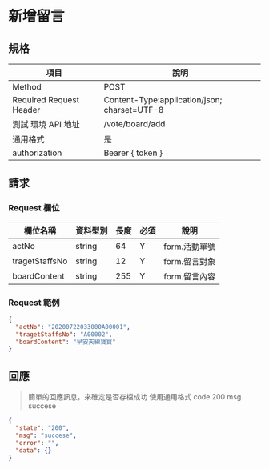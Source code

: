 # 新增留言

## 規格

| 項目                    | 說明                                         |
| ----------------------- | -------------------------------------------- |
| Method                  | POST                                         |
| Required Request Header | Content-Type:application/json; charset=UTF-8 |
| 測試 環境 API 地址      | /vote/board/add                              |
| 通用格式                | 是                                           |
| authorization           | Bearer { token }                             |

## 請求

### Request 欄位

| 欄位名稱       | 資料型別 | 長度 | 必須 | 說明          |
| -------------- | -------- | ---- | ---- | ------------- |
| actNo          | string   | 64   | Y    | form.活動單號 |
| tragetStaffsNo | string   | 12   | Y    | form.留言對象 |
| boardContent   | string   | 255  | Y    | form.留言內容 |

### Request 範例

```json
{
  "actNo": "20200722033000A00001",
  "tragetStaffsNo": "A00002",
  "boardContent": "早安天線寶寶"
}
```

## 回應

> 簡單的回應訊息，來確定是否存檔成功
> 使用通用格式 code 200 msg succese

```json
{
  "state": "200",
  "msg": "succese",
  "error": "",
  "data": {}
}
```
